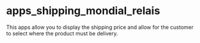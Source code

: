 # apps_shipping_mondial_relais
This apps allow you to display the shipping price and allow for the customer to select where the product must be delivery.
